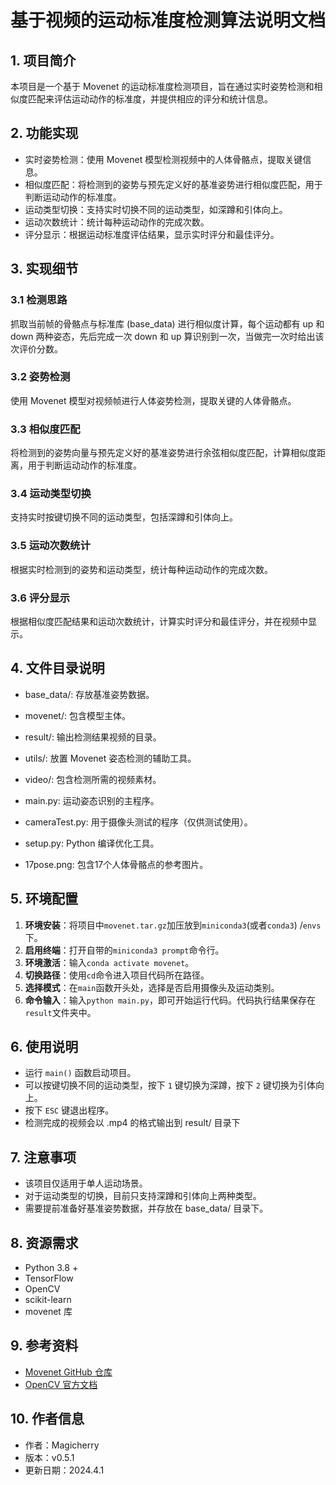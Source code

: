 # 基于视频的运动标准度检测算法说明文档

## 1. 项目简介
本项目是一个基于 Movenet 的运动标准度检测项目，旨在通过实时姿势检测和相似度匹配来评估运动动作的标准度，并提供相应的评分和统计信息。

## 2. 功能实现
- 实时姿势检测：使用 Movenet 模型检测视频中的人体骨骼点，提取关键信息。
- 相似度匹配：将检测到的姿势与预先定义好的基准姿势进行相似度匹配，用于判断运动动作的标准度。
- 运动类型切换：支持实时切换不同的运动类型，如深蹲和引体向上。
- 运动次数统计：统计每种运动动作的完成次数。
- 评分显示：根据运动标准度评估结果，显示实时评分和最佳评分。

## 3. 实现细节

### 3.1 检测思路

抓取当前帧的骨骼点与标准库 (base_data) 进行相似度计算，每个运动都有 up 和 down 两种姿态，先后完成一次 down 和 up 算识别到一次，当做完一次时给出该次评价分数。

### 3.2 姿势检测
使用 Movenet 模型对视频帧进行人体姿势检测，提取关键的人体骨骼点。

### 3.3 相似度匹配
将检测到的姿势向量与预先定义好的基准姿势进行余弦相似度匹配，计算相似度距离，用于判断运动动作的标准度。

### 3.4 运动类型切换
支持实时按键切换不同的运动类型，包括深蹲和引体向上。

### 3.5 运动次数统计
根据实时检测到的姿势和运动类型，统计每种运动动作的完成次数。

### 3.6 评分显示
根据相似度匹配结果和运动次数统计，计算实时评分和最佳评分，并在视频中显示。

## 4. 文件目录说明

- base_data/: 存放基准姿势数据。

- movenet/: 包含模型主体。

- result/: 输出检测结果视频的目录。

- utils/: 放置 Movenet 姿态检测的辅助工具。

- video/: 包含检测所需的视频素材。

- main.py: 运动姿态识别的主程序。

- cameraTest.py: 用于摄像头测试的程序（仅供测试使用）。

- setup.py: Python 编译优化工具。

- 17pose.png: 包含17个人体骨骼点的参考图片。

## 5. 环境配置

1. **环境安装**：将项目中`movenet.tar.gz`加压放到`miniconda3`(或者`conda3`) /`envs`下。
2. **启用终端**：打开自带的`miniconda3 prompt`命令行。
3. **环境激活**：输入`conda activate movenet`。
4. **切换路径**：使用`cd`命令进入项目代码所在路径。
5. **选择模式**：在`main`函数开头处，选择是否启用摄像头及运动类别。
6. **命令输入**：输入`python main.py`，即可开始运行代码。代码执行结果保存在`result`文件夹中。

## 6. 使用说明
- 运行 `main()` 函数启动项目。
- 可以按键切换不同的运动类型，按下 `1` 键切换为深蹲，按下 `2` 键切换为引体向上。
- 按下 `ESC` 键退出程序。
- 检测完成的视频会以 .mp4 的格式输出到 result/ 目录下

## 7. 注意事项
- 该项目仅适用于单人运动场景。
- 对于运动类型的切换，目前只支持深蹲和引体向上两种类型。
- 需要提前准备好基准姿势数据，并存放在 base_data/ 目录下。

## 8. 资源需求
- Python 3.8 +
- TensorFlow
- OpenCV
- scikit-learn
- movenet 库

## 9. 参考资料
- [Movenet GitHub 仓库](https://github.com/tensorflow/tfjs-models/tree/master/pose-detection)
- [OpenCV 官方文档](https://docs.opencv.org/)

## 10. 作者信息
- 作者：Magicherry
- 版本：v0.5.1
- 更新日期：2024.4.1
